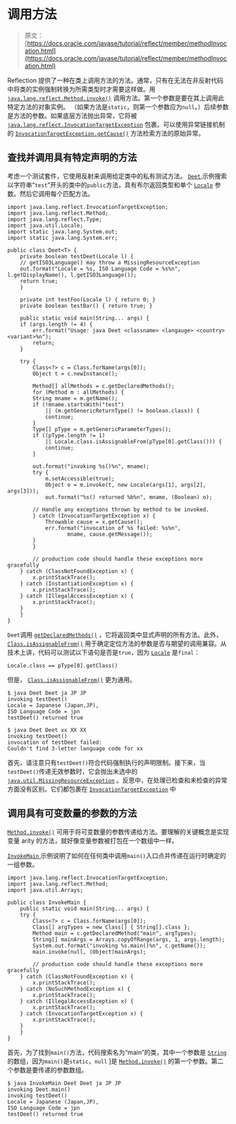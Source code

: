 # 调用方法

> 原文： [https://docs.oracle.com/javase/tutorial/reflect/member/methodInvocation.html](https://docs.oracle.com/javase/tutorial/reflect/member/methodInvocation.html)

Reflection 提供了一种在类上调用方法的方法。通常，只有在无法在非反射代码中将类的实例强制转换为所需类型时才需要这样做。用 [`java.lang.reflect.Method.invoke()`](https://docs.oracle.com/javase/8/docs/api/java/lang/reflect/Method.html#invoke-java.lang.Object-java.lang.Object...-) 调用方法。第一个参数是要在其上调用此特定方法的对象实例。 （如果方法是`static`，则第一个参数应为`null`。）后续参数是方法的参数。如果底层方法抛出异常，它将被 [`java.lang.reflect.InvocationTargetException`](https://docs.oracle.com/javase/8/docs/api/java/lang/reflect/InvocationTargetException.html) 包裹。可以使用异常链接机制的 [`InvocationTargetException.getCause()`](https://docs.oracle.com/javase/8/docs/api/java/lang/reflect/InvocationTargetException.html#getCause--) 方法检索方法的原始异常。

## 查找并调用具有特定声明的方法

考虑一个测试套件，它使用反射来调用给定类中的私有测试方法。 [``Deet`` ](example/Deet.java)示例搜索以字符串“`test`”开头的类中的`public`方法，具有布尔返回类型和单个 [`Locale`](https://docs.oracle.com/javase/8/docs/api/java/util/Locale.html) 参数。然后它调用每个匹配方法。

```
import java.lang.reflect.InvocationTargetException;
import java.lang.reflect.Method;
import java.lang.reflect.Type;
import java.util.Locale;
import static java.lang.System.out;
import static java.lang.System.err;

public class Deet<T> {
    private boolean testDeet(Locale l) {
	// getISO3Language() may throw a MissingResourceException
	out.format("Locale = %s, ISO Language Code = %s%n", l.getDisplayName(), l.getISO3Language());
	return true;
    }

    private int testFoo(Locale l) { return 0; }
    private boolean testBar() { return true; }

    public static void main(String... args) {
	if (args.length != 4) {
	    err.format("Usage: java Deet <classname> <langauge> <country> <variant>%n");
	    return;
	}

	try {
	    Class<?> c = Class.forName(args[0]);
	    Object t = c.newInstance();

	    Method[] allMethods = c.getDeclaredMethods();
	    for (Method m : allMethods) {
		String mname = m.getName();
		if (!mname.startsWith("test")
		    || (m.getGenericReturnType() != boolean.class)) {
		    continue;
		}
 		Type[] pType = m.getGenericParameterTypes();
 		if ((pType.length != 1)
		    || Locale.class.isAssignableFrom(pType[0].getClass())) {
 		    continue;
 		}

		out.format("invoking %s()%n", mname);
		try {
		    m.setAccessible(true);
		    Object o = m.invoke(t, new Locale(args[1], args[2], args[3]));
		    out.format("%s() returned %b%n", mname, (Boolean) o);

		// Handle any exceptions thrown by method to be invoked.
		} catch (InvocationTargetException x) {
		    Throwable cause = x.getCause();
		    err.format("invocation of %s failed: %s%n",
			       mname, cause.getMessage());
		}
	    }

        // production code should handle these exceptions more gracefully
	} catch (ClassNotFoundException x) {
	    x.printStackTrace();
	} catch (InstantiationException x) {
	    x.printStackTrace();
	} catch (IllegalAccessException x) {
	    x.printStackTrace();
	}
    }
}

```

`Deet`调用 [`getDeclaredMethods()`](https://docs.oracle.com/javase/8/docs/api/java/lang/Class.html#getDeclaredMethods--) ，它将返回类中显式声明的所有方法。此外， [`Class.isAssignableFrom()`](https://docs.oracle.com/javase/8/docs/api/java/lang/Class.html#isAssignableFrom-java.lang.Class-) 用于确定定位方法的参数是否与期望的调用兼容。从技术上讲，代码可以测试以下语句是否是`true`，因为 [`Locale`](https://docs.oracle.com/javase/8/docs/api/java/util/Locale.html) 是`final`：

```
Locale.class == pType[0].getClass()

```

但是， [`Class.isAssignableFrom()`](https://docs.oracle.com/javase/8/docs/api/java/lang/Class.html#isAssignableFrom-java.lang.Class-) 更为通用。

```
$ java Deet Deet ja JP JP
invoking testDeet()
Locale = Japanese (Japan,JP), 
ISO Language Code = jpn
testDeet() returned true

```

```
$ java Deet Deet xx XX XX
invoking testDeet()
invocation of testDeet failed: 
Couldn't find 3-letter language code for xx

```

首先，请注意只有`testDeet()`符合代码强制执行的声明限制。接下来，当`testDeet()`传递无效参数时，它会抛出未选中的 [`java.util.MissingResourceException`](https://docs.oracle.com/javase/8/docs/api/java/util/MissingResourceException.html) 。反思中，在处理已检查和未检查的异常方面没有区别。它们都包裹在 [`InvocationTargetException`](https://docs.oracle.com/javase/8/docs/api/java/lang/reflect/InvocationTargetException.html) 中

## 调用具有可变数量的参数的方法

[`Method.invoke()`](https://docs.oracle.com/javase/8/docs/api/java/lang/reflect/Method.html#invoke-java.lang.Object-java.lang.Object...-) 可用于将可变数量的参数传递给方法。要理解的关键概念是实现变量 arity 的方法，就好像变量参数被打包在一个数组中一样。

[``InvokeMain`` ](example/InvokeMain.java)示例说明了如何在任何类中调用`main()`入口点并传递在运行时确定的一组参数。

```
import java.lang.reflect.InvocationTargetException;
import java.lang.reflect.Method;
import java.util.Arrays;

public class InvokeMain {
    public static void main(String... args) {
	try {
	    Class<?> c = Class.forName(args[0]);
	    Class[] argTypes = new Class[] { String[].class };
	    Method main = c.getDeclaredMethod("main", argTypes);
  	    String[] mainArgs = Arrays.copyOfRange(args, 1, args.length);
	    System.out.format("invoking %s.main()%n", c.getName());
	    main.invoke(null, (Object)mainArgs);

        // production code should handle these exceptions more gracefully
	} catch (ClassNotFoundException x) {
	    x.printStackTrace();
	} catch (NoSuchMethodException x) {
	    x.printStackTrace();
	} catch (IllegalAccessException x) {
	    x.printStackTrace();
	} catch (InvocationTargetException x) {
	    x.printStackTrace();
	}
    }
}

```

首先，为了找到`main()`方法，代码搜索名为“main”的类，其中一个参数是 [`String`](https://docs.oracle.com/javase/8/docs/api/java/lang/String.html) 的数组，因为`main()`是`static`，`null` ]是 [`Method.invoke()`](https://docs.oracle.com/javase/8/docs/api/java/lang/reflect/Method.html#invoke-java.lang.Object-java.lang.Object...-) 的第一个参数。第二个参数是要传递的参数数组。

```
$ java InvokeMain Deet Deet ja JP JP
invoking Deet.main()
invoking testDeet()
Locale = Japanese (Japan,JP), 
ISO Language Code = jpn
testDeet() returned true

```